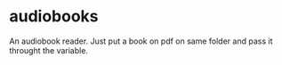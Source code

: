# audiobooks 
An audiobook reader. Just put a book on pdf on same folder and pass it throught the variable.
